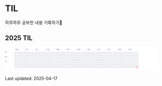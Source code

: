# TIL
하루하루 공부한 내용 기록하기📝

<!-- COMMIT-CALENDAR-START -->
## 2025 TIL

![Commit Calendar](./commit-calendar.svg)

Last updated: 2025-04-17
<!-- COMMIT-CALENDAR-END -->
